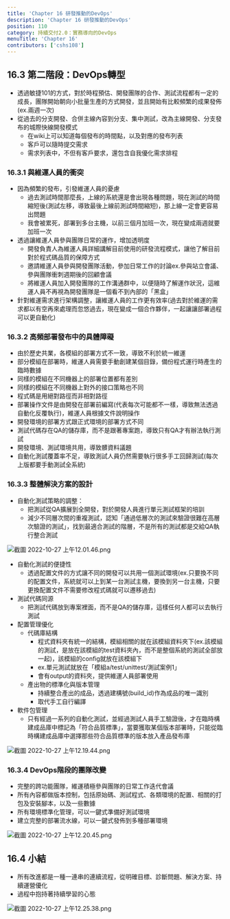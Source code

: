 ```yaml
---
title: 'Chapter 16 研發推動的DevOps'
description: 'Chapter 16 研發推動的DevOps'
position: 110
category: 持續交付2.0：實務導向的DevOps
menuTitle: 'Chapter 16'
contributors: ['cshs108']
---
```


## 16.3 第二階段：DevOps轉型

- 透過敏捷101的方式，對於時程預估、開發團隊的合作、測試流程都有一定的成長，團隊開始朝向小批量生產的方式開發，並且開始有比較頻繁的成果發佈(ex.兩週一次)
- 從過去的分支開發、合併主線內容到分支、集中測試，改為主線開發、分支發布的城際快線開發模式
    - 在wiki上可以知道每個發布的時間點，以及對應的發布列表
    - 客戶可以隨時提交需求
    - 需求列表中，不但有客戶要求，還包含自我優化需求排程

### 16.3.1 與維運人員的衝突

- 因為頻繁的發布，引發維運人員的憂慮
    - 過去測試時間那麼長，上線的系統還是會出現各種問題，現在測試的時間縮短後(測試左移，導致最後上線前測試時間縮短)，那上線一定會更容易出問題
    - 我會被累死，部署到多台主機，以前三個月加班一次，現在變成兩週就要加班一次
- 透過讓維運人員參與團隊日常的運作，增加透明度
    - 開發負責人為維運人員詳細講解目前使用的研發流程模式，讓他了解目前對於程式碼品質的保障方式
    - 邀請維運人員參與開發團隊活動，參加日常工作的討論ex.參與站立會議、參與團隊衝刺週期後的回顧會議
    - 將維運人員加入開發團隊的工作溝通群中，以便隨時了解運作狀況，這維運人員不再視為開發團隊是一個看不到內部的「黑盒」
- 針對維運需求進行架構調整，讓維運人員的工作更有效率(過去對於維運的需求都以有空再來處理而忽悠過去，現在變成一個合作夥伴，一起讓讓部署過程可以更自動化)

### 16.3.2 高頻部署發布中的具體障礙

- 由於歷史共業，各模組的部署方式不一致，導致不利於統一維運
- 部分模組在部署時，維運人員需要手動創建某個目錄，備份程式運行時產生的臨時數據
- 同樣的模組在不同機器上的部署位置都有差別
- 同樣的模組在不同機器上對外的接口策略也不同
- 程式碼是用絕對路徑而非相對路徑
- 部署操作文件是由開發在部署前編寫(代表每次可能都不一樣，導致無法透過自動化反覆執行)，維運人員根據文件說明操作
- 開發環境的部署方式跟正式環境的部署方式不同
- 測試代碼存在QA的儲存庫，而不是跟著專案跑，導致只有QA才有辦法執行測試
- 開發環境、測試環境共用，導致髒資料議題
- 自動化測試覆蓋率不足，導致測試人員仍然需要執行很多手工回歸測試(每次上版都要手動測試全系統)

### 16.3.3 整體解決方案的設計

- 自動化測試策略的調整：
    - 把測試從QA擴展到全開發，對於開發人員進行單元測試框架的培訓
    - 減少不同層次間的重複測試，認知「通過低層次的測試來驗證很難在高層次驗證的測試」，找到最適合測試的階層，不是所有的測試都是交給QA執行整合測試

![截圖 2022-10-27 上午12.01.46.png](https://cshs108.notion.site/image/https%3A%2F%2Fs3-us-west-2.amazonaws.com%2Fsecure.notion-static.com%2Fc2b96270-0057-4f89-b548-9f18c51fa8bc%2F%25E6%2588%25AA%25E5%259C%2596_2022-10-27_%25E4%25B8%258A%25E5%258D%258812.01.46.png?table=block&id=5a4563c9-dc7d-4743-9b14-682c767a975a&spaceId=5d2d13ed-dba9-47b9-be73-4ea525461379&width=2000&userId=&cache=v2g)

- 自動化測試的便捷性
    - 透過配置文件的方式讓不同的開發可以共用一個測試環境(ex.只要換不同的配置文件，系統就可以上到某一台測試主機，要換到另一台主機，只要更換配置文件不需要修改程式碼就可以遷移過去)
- 測試代碼同源
    - 把測試代碼放到專案裡面，而不是QA的儲存庫，這樣任何人都可以去執行測試
- 配置管理優化
    - 代碼庫結構
        - 程式資料夾有統一的結構，模組相關的就在該模組資料夾下(ex.該模組的測試，是放在該模組的test資料夾內，而不是整個系統的測試全部放一起)，該模組的config就放在該模組下
        - ex.單元測試就放在「模組a/test/unittest/測試案例1」
        - 會有output的資料夾，提供維運人員部署使用
    - 產出物的標準化與版本管理
        - 持續整合產出的成品，透過建構號(build_id)作為成品的唯一識別
        - 取代手工自行編譯
- 軟件包管理
    - 只有經過一系列的自動化測試，並經過測試人員手工驗證後，才在臨時構建成品庫中標記為「符合品質標準」，當要獲取某個版本部署時，只能從臨時構建成品庫中選擇那些符合品質標準的版本放入產品發布庫

![截圖 2022-10-27 上午12.19.44.png](https://cshs108.notion.site/image/https%3A%2F%2Fs3-us-west-2.amazonaws.com%2Fsecure.notion-static.com%2F0a155aa9-f506-4f52-99a9-aa9bf917e292%2F%25E6%2588%25AA%25E5%259C%2596_2022-10-27_%25E4%25B8%258A%25E5%258D%258812.19.44.png?table=block&id=5caf7c63-192b-4518-be0a-026468f6fccf&spaceId=5d2d13ed-dba9-47b9-be73-4ea525461379&width=2000&userId=&cache=v2)

### 16.3.4 DevOps階段的團隊改變

- 完整的跨功能團隊，維運積極參與團隊的日常工作迭代會議
- 所有內容都做版本控制，包括原始碼、測試程式、各類環境的配置、相關的打包及安裝腳本，以及一些數據
- 所有環境標準化管理，可以一鍵式準備好測試環境
- 建立完整的部署流水線，可以一鍵式發佈到多種部署環境

![截圖 2022-10-27 上午12.20.45.png](https://cshs108.notion.site/image/https%3A%2F%2Fs3-us-west-2.amazonaws.com%2Fsecure.notion-static.com%2Fbe6fbfd2-7189-4f7c-b915-06f5c7d4cdf5%2F%25E6%2588%25AA%25E5%259C%2596_2022-10-27_%25E4%25B8%258A%25E5%258D%258812.20.45.png?table=block&id=09d3c91c-77ee-431b-ace9-2dea3aafa134&spaceId=5d2d13ed-dba9-47b9-be73-4ea525461379&width=2000&userId=&cache=v2)

## 16.4 小結

- 所有改進都是一種一連串的連續流程，從明確目標、診斷問題、解決方案、持續運營優化
- 過程中抱持著持續學習的心態

![截圖 2022-10-27 上午12.25.38.png](https://cshs108.notion.site/image/https%3A%2F%2Fs3-us-west-2.amazonaws.com%2Fsecure.notion-static.com%2F794b492a-78c7-4de5-9560-203bbc6e462c%2F%25E6%2588%25AA%25E5%259C%2596_2022-10-27_%25E4%25B8%258A%25E5%258D%258812.25.38.png?table=block&id=dd6bb26b-9b31-4f97-b245-1f1897207537&spaceId=5d2d13ed-dba9-47b9-be73-4ea525461379&width=1570&userId=&cache=v2)